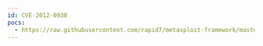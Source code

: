 ```yaml
---
id: CVE-2012-0938
pocs:
  - https://raw.githubusercontent.com/rapid7/metasploit-framework/master/modules/exploits/multi/http/testlink_upload_exec.rb
---
```

